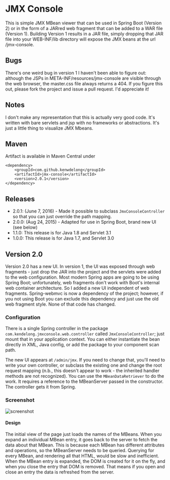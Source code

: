 JMX Console
===========

This is simple JMX MBean viewer that can be used in Spring Boot (Version 2) or in the form of a JARred web fragment that can be
added to a WAR file (Version 1).  Building Version 1 results
in a JAR file, simply dropping that JAR file into your WEB-INF/lib directory will expose the JMX beans at the
url /jmx-console.


Bugs
----

There's one weird bug in version 1 I haven't been able to figure out: although the JSPs in META-INF/resources/jmx-console are visible
through the web browser, the master.css file always returns a 404.  If you figure this out, please fork the project
and issue a pull request.  I'd appreciate it!

Notes
-----

I don't make any representation that this is actually very good code.  It's written with bare servlets and jsp with no frameworks or
abstractions. It's just a little thing to visualize JMX Mbeans.

Maven
-----
Artifact is available in Maven Central under

	<dependency>
		<groupId>com.github.kenwdelong</groupId>
		<artifactId>jmx-console</artifactId>
		<version>2.0.1</version>
	</dependency>

Releases
--------
- 2.0.1: (June 7, 2016) - Made it possible to subclass `JmxConsoleController` so that you can just override the path mapping.
- 2.0.0: (Aug 24, 2015) - Adapted for use in Spring Boot, brand new UI (see below)
- 1.1.0: This release is for Java 1.8 and Servlet 3.1
- 1.0.0: This release is for Java 1.7, and Servlet 3.0

## Version 2.0
Version 2.0 has a new UI. In version 1, the UI was exposed through web fragments - just drop the JAR into the project and the servlets were added to the web configuration.  Most modern Spring apps are going to be using Spring Boot; unfortunately, web fragments don't work with Boot's internal web container architecture. So I added a new UI independent of web fragments. Spring-webmvc is now a dependency of the project; however, if you not using Boot you can exclude this dependency and just use the old web fragment style.  None of that code has changed.

### Configuration
There is a single Spring controller in the package `com.kendelong.jmxconsole.web.controller` called `JmxConsoleController`; just mount that in your application context. You can either instantiate the bean directly in XML, Java config, or add the package to your component scan path.

The new UI appears at `/admin/jmx`. If you need to change that, you'll need to write your own controller, or subclass the existing one and change the root request mapping (n.b., this doesn't appear to work - the inherited handler methods are not recognized).  You can use the `MBeanDataRetriever` to do the work. It requires a reference to the MBeanServer passed in the constructor. The controller gets it from Spring.

### Screenshot

![screenshot](https://raw.github.com/kenwdelong/jmx-console/master/misc/Console.jpg)

#### Design
The initial view of the page just loads the names of the MBeans.  When you expand an individual MBean entry, it goes back to the server to fetch the data about that MBean. This is because each MBean has different attributes and operations, so the MBeanServer needs to be queried.  Querying for every MBean, and rendering all that HTML, would be slow and inefficient. When the MBean entry is expanded, the DOM is created for it on the fly, and when you close the entry that DOM is removed. That means if you open and close an entry the data is refreshed from the server.
	